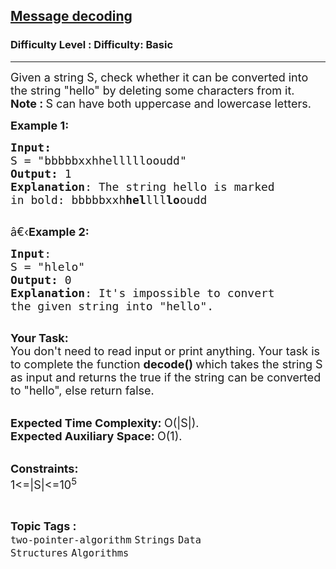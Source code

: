 <h2><a href="https://www.geeksforgeeks.org/problems/message-decoding4305/1?page=1&category=Arrays,Strings&company=Zoho&difficulty=Basic,Easy&status=unsolved&sortBy=submissions">Message decoding</a></h2><h3>Difficulty Level : Difficulty: Basic</h3><hr><div class="problems_problem_content__Xm_eO"><p><span style="font-size:18px">Given a string S, check whether it can be converted into the string "hello" by deleting some characters from it.<br>
<strong>Note : </strong>S&nbsp;can have&nbsp;both uppercase and lowercase letters.</span></p>

<p><span style="font-size:18px"><strong>Example 1:</strong></span></p>

<pre><span style="font-size:18px"><strong>Input:</strong>
S = "bbbbbxxhhelllllooudd"
<strong>Output:</strong> 1
<strong>Explanation</strong>: The string hello is marked
in bold: bbbbbxxh<strong>hel</strong>lll<strong>lo</strong>oudd
</span>
</pre>

<p><span style="font-size:18px">â€‹<strong>Example 2:</strong></span></p>

<pre><span style="font-size:18px"><strong>Input</strong>: 
S = "hlelo"
<strong>Output:</strong> 0
<strong>Explanation</strong>: It's impossible to convert
the given string into "hello".
</span>
</pre>

<p><span style="font-size:18px"><strong>Your Task:</strong><br>
You don't need to read input or print anything. Your task is to complete the function&nbsp;<strong>decode()&nbsp;</strong>which takes the string S as input and returns the true if the string can be converted to "hello", else return false.</span></p>

<p><br>
<span style="font-size:18px"><strong>Expected Time Complexity:&nbsp;</strong>O(|S|).<br>
<strong>Expected Auxiliary Space:&nbsp;</strong>O(1).</span></p>

<p><br>
<span style="font-size:18px"><strong>Constraints:</strong><br>
1&lt;=|S|&lt;=10<sup>5</sup></span></p>
</div><br><p><span style=font-size:18px><strong>Topic Tags : </strong><br><code>two-pointer-algorithm</code>&nbsp;<code>Strings</code>&nbsp;<code>Data Structures</code>&nbsp;<code>Algorithms</code>&nbsp;